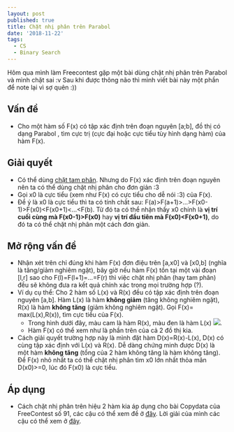 ```yaml
---
layout: post
published: true
title: Chặt nhị phân trên Parabol
date: '2018-11-22'
tags:
  - CS
  - Binary Search
---
```

Hôm qua mình làm Freecontest gặp một bài dùng chặt nhị phân trên Parabol và mình chặt sai :v Sau khi được thông não thì mình viết bài này một phần để note lại vì sợ quên :))
## Vấn đề
- Cho một hàm số F(x) có tập xác định trên đoạn nguyên [a;b], đồ thị có dạng Parabol , tìm cực trị (cực đại hoặc cực tiểu tùy hình dạng hàm) của hàm F(x).


## Giải quyết
- Có thể dùng [chặt tam phân](http://vnoi.info/wiki/translate/emaxx/Tim-kiem-tam-phan-Ternary-Search). Nhưng do F(x) xác định trên đoạn nguyên nên ta có thể dùng chặt nhị phân cho đơn giản :3 
- Gọi x0 là cực tiểu (xem như F(x) có cực tiểu cho dễ nói :3) của F(x).
- Để ý là x0 là cực tiểu thì ta có tính chất sau: F(a)>F(a+1)>...>F(x0-1)>F(x0)<F(x0+1)<...<F(b). Từ đó ta có thể nhận thấy x0 chính là **vị trí cuối cùng mà F(x0-1)>F(x0)** hay **vị trí đầu tiên mà F(x0)<F(x0+1)**, do đó ta có thể chặt nhị phân một cách đơn giản. 


## Mở rộng vấn đề
- Nhận xét trên chỉ đúng khi hàm F(x) đơn điệu trên [a,x0] và [x0,b] (nghĩa là tăng/giảm nghiêm ngặt), bây giờ nếu hàm F(x) tồn tại một vài đoạn [l,r] sao cho F(l)=F(l+1)=...=F(r) thì việc chặt nhị phân (hay tam phân) đều sẽ không đưa ra kết quả chính xác trong mọi trường hợp (?).
- Ví dụ cụ thể: Cho 2 hàm số L(x) và R(x) đều có tập xác định trên đoạn nguyên [a,b]. Hàm L(x) là hàm **không giảm** (tăng không nghiêm ngặt), R(x) là hàm **không tăng** (giảm không nghiêm ngặt). Gọi F(x)= max(L(x),R(x)), tìm cực tiểu của F(x). 
	- Trong hình dưới đây, màu cam là hàm R(x), màu đen là hàm L(x)	![]({{site.baseurl}}/img/parabol.jpg).
    - Hàm F(x) có thể xem như là phần trên của cả 2 đồ thị kia. 
- Cách giải quyết trường hợp này là mình đặt hàm D(x)=R(x)-L(x), D(x) có cùng tập xác định với L(x) và R(x). Dễ dàng chứng minh được D(x) là một hàm **không tăng** (tổng của 2 hàm không tăng là hàm không tăng). Để F(x) nhỏ nhất ta có thể chặt nhị phân tìm x0 lớn nhất thỏa mãn D(x0)>=0, lúc đó F(x0) là cực tiểu. 

## Áp dụng
- Cách chặt nhị phân trên hiệu 2 hàm kia áp dụng cho bài Copydata của FreeContest số 91, các cậu có thể xem đề ở [đây](https://drive.google.com/drive/folders/15-PvJrcr-m_vMk6vPGdYiM9t8qiaZC1b). Lời giải của mình các cậu có thể xem ở [đây](https://www.facebook.com/kc97blf/posts/2719806841578467?comment_id=2719813461577805).
